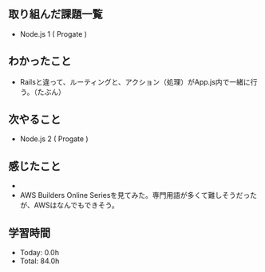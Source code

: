 ## 取り組んだ課題一覧
- Node.js 1 ( Progate )
## わかったこと
- Railsと違って、ルーティングと、アクション（処理）がApp.js内で一緒に行う。（たぶん）
## 次やること
- Node.js 2 ( Progate )
## 感じたこと
- 
- AWS Builders Online Seriesを見てみた。専門用語が多くて難しそうだったが、AWSはなんでもできそう。
## 学習時間
- Today: 0.0h
- Total: 84.0h
